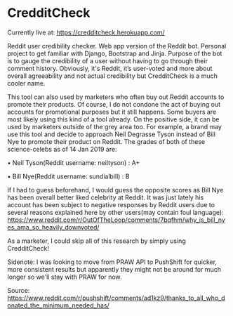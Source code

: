 # CredditCheck

Currently live at: https://credditcheck.herokuapp.com/

Reddit user credibility checker. Web app version of the Reddit bot. Personal project to get familiar with Django, Bootstrap and Jinja. 
Purpose of the bot is to gauge the credibility of a user without having to go through their comment history. Obviously, it's Reddit, it’s user-voted and more about overall agreeability and not actual credibility but CredditCheck is a much cooler name. 

This tool can also used by marketers who often buy out Reddit accounts to promote their products. Of course, I do not condone the act of buying out accounts for promotional purposes but it still happens. Some buyers are most likely using this kind of a tool already. On the positive side, it can be used by marketers outside of the grey area too. For example, a brand may use this tool and decide to approach Neil Degrasse Tyson instead of Bill Nye to promote their product on Reddit. The grades of both of these science-celebs as of 14 Jan 2019 are:

•	Neil Tyson(Reddit username: neiltyson) : A+

•	Bill Nye(Reddit username: sundialbill) : B

If I had to guess beforehand, I would guess the opposite scores as Bill Nye has been overall better liked celebrity at Reddit. It was just lately his account has been subject to negative responses by Reddit users due to several reasons explained here by other users(may contain foul language):
https://www.reddit.com/r/OutOfTheLoop/comments/7bqfhm/why_is_bill_nyes_ama_so_heavily_downvoted/

As a marketer, I could skip all of this research by simply using CredditCheck!



Sidenote: I was looking to move from PRAW API to PushShift for quicker, more consistent results but apparently they might not be around for much longer so we'll stay with PRAW for now.

Source: https://www.reddit.com/r/pushshift/comments/ad1kz9/thanks_to_all_who_donated_the_minimum_needed_has/
